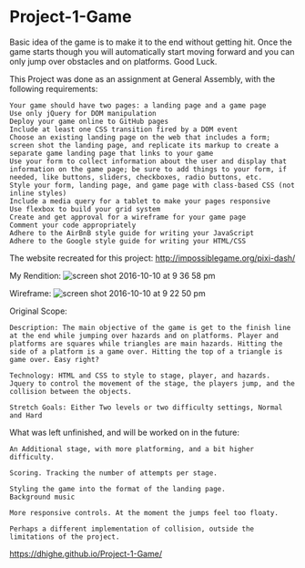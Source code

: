 # Project-1-Game

Basic idea of the game is to make it to the end without getting hit. Once the game starts though you will automatically start moving forward and you can only jump over obstacles and on platforms. Good Luck. 

This Project was done as an assignment at General Assembly, with the following requirements:

	Your game should have two pages: a landing page and a game page
	Use only jQuery for DOM manipulation
	Deploy your game online to GitHub pages
	Include at least one CSS transition fired by a DOM event
	Choose an existing landing page on the web that includes a form; screen shot the landing page, and replicate its markup to create a separate game landing page that links to your game
	Use your form to collect information about the user and display that information on the game page; be sure to add things to your form, if needed, like buttons, sliders, checkboxes, radio buttons, etc.
	Style your form, landing page, and game page with class-based CSS (not inline styles)
	Include a media query for a tablet to make your pages responsive
	Use flexbox to build your grid system
	Create and get approval for a wireframe for your game page
	Comment your code appropriately
	Adhere to the AirBnB style guide for writing your JavaScript
	Adhere to the Google style guide for writing your HTML/CSS

The website recreated for this project: 
http://impossiblegame.org/pixi-dash/

My Rendition:
![screen shot 2016-10-10 at 9 36 58 pm](https://cloud.githubusercontent.com/assets/20092541/19258728/d174748a-8f48-11e6-9afa-5b53e346ace6.png)

Wireframe: 
![screen shot 2016-10-10 at 9 22 50 pm](https://cloud.githubusercontent.com/assets/20092541/19258750/0c8157b4-8f49-11e6-9aed-0adc5fe967bd.png)


Original Scope: 

	Description: The main objective of the game is get to the finish line at the end while jumping over hazards and on platforms. Player and platforms are squares while triangles are main hazards. Hitting the side of a platform is a game over. Hitting the top of a triangle is game over. Easy right?

	Technology: HTML and CSS to style to stage, player, and hazards. Jquery to control the movement of the stage, the players jump, and the collision between the objects.

	Stretch Goals: Either Two levels or two difficulty settings, Normal and Hard
	
What was left unfinished, and will be worked on in the future: 

	An Additional stage, with more platforming, and a bit higher difficulty. 

	Scoring. Tracking the number of attempts per stage.

	Styling the game into the format of the landing page.
	Background music 

	More responsive controls. At the moment the jumps feel too floaty. 

	Perhaps a different implementation of collision, outside the limitations of the project.

https://dhighe.github.io/Project-1-Game/
